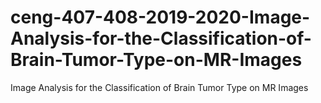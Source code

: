 # ceng-407-408-2019-2020-Image-Analysis-for-the-Classification-of-Brain-Tumor-Type-on-MR-Images
Image Analysis for the Classification of Brain Tumor Type on MR Images
